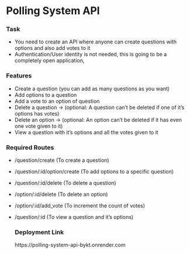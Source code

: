 <h1>Polling System API</h1>

<h3>Task</h3>

- You need to create an API where anyone can create questions with options and also add votes to it
- Authentication/User identity is not needed, this is going to be a completely open application,

<h3>Features</h3>

- Create a question (you can add as many questions as you want)
- Add options to a question
- Add a vote to an option of question
- Delete a question → (optional: A question can’t be deleted if one of it’s options has votes)
- Delete an option → (optional: An option can’t be deleted if it has even one vote given to it)
- View a question with it’s options and all the votes given to it

<h3>Required Routes</h3>

- /question/create (To create a question)
- /question/:id/option/create (To add options to a specific question)
- /question/:id/delete (To delete a question)
- /option/:id/delete (To delete an option)
- /option/:id/add_vote (To increment the count of votes)
- /question/:id (To view a question and it’s options)

  <h3> Deployment Link</h3>
  https://polling-system-api-bykt.onrender.com
